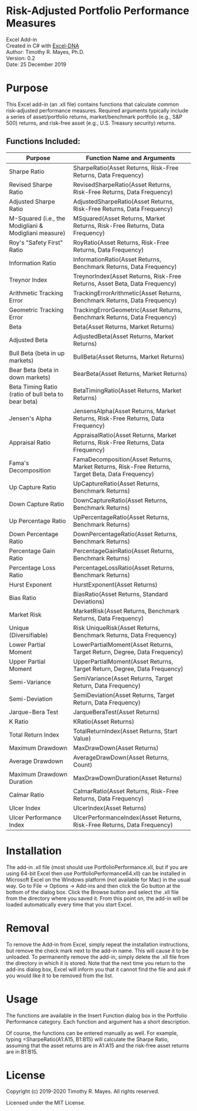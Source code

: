 # Risk-Adjusted Portfolio Performance Measures
Excel Add-in<br>Created in C# with [Excel-DNA](https://github.com/Excel-DNA/ExcelDna)<br>Author: Timothy R. Mayes, Ph.D.<br>Version: 0.2<br>Date: 25 December 2019

# Purpose
This Excel add-in (an .xll file) contains functions that calculate common risk-adjusted performance measures. Required arguments typically include a series of asset/portfolio returns, market/benchmark portfolio (e.g., S&P 500) returns, and risk-free asset (e.g., U.S. Treasury security) returns.

## Functions Included:
Purpose|Function Name and Arguments
-------|---------------------------
Sharpe Ratio|SharpeRatio(Asset Returns, Risk-Free Returns, Data Frequency)
Revised Sharpe Ratio|RevisedSharpeRatio(Asset Returns, Risk-Free Returns, Data Frequency)
Adjusted Sharpe Ratio|AdjustedSharpeRatio(Asset Returns, Risk-Free Returns, Data Frequency)
M-Squared (i.e., the Modigliani & Modigliani measure)|MSquared(Asset Returns, Market Returns, Risk-Free Returns, Data Frequency)
Roy's "Safety First" Ratio|RoyRatio(Asset Returns, Risk-Free Returns, Data Frequency)
Information Ratio|InformationRatio(Asset Returns, Benchmark Returns, Data Frequency)
Treynor Index|TreynorIndex(Asset Returns, Risk-Free Returns, Asset Beta, Data Frequency)
Arithmetic Tracking Error|TrackingErrorArithmetic(Asset Returns, Benchmark Returns, Data Frequency)
Geometric Tracking Error|TrackingErrorGeometric(Asset Returns, Benchmark Returns, Data Frequency)
Beta|Beta(Asset Returns, Market Returns)
Adjusted Beta|AdjustedBeta(Asset Returns, Market Returns)
Bull Beta (beta in up markets)|BullBeta(Asset Returns, Market Returns)
Bear Beta (beta in down markets)|BearBeta(Asset Returns, Market Returns)
Beta Timing Ratio (ratio of bull beta to bear beta)|BetaTimingRatio(Asset Returns, Market Returns)
Jensen's Alpha|JensensAlpha(Asset Returns, Market Returns, Risk-Free Returns, Data Frequency)
Appraisal Ratio|AppraisalRatio(Asset Returns, Market Returns, Risk-Free Returns, Data Frequency)
Fama's Decomposition|FamaDecomposition(Asset Returns, Market Returns, Risk-Free Returns, Target Beta, Data Frequency)
Up Capture Ratio|UpCaptureRatio(Asset Returns, Benchmark Returns)
Down Capture Ratio|DownCaptureRatio(Asset Returns, Benchmark Returns)
Up Percentage Ratio|UpPercentageRatio(Asset Returns, Benchmark Returns)
Down Percentage Ratio|DownPercentageRatio(Asset Returns, Benchmark Returns)
Percentage Gain Ratio|PercentageGainRatio(Asset Returns, Benchmark Returns)
Percentage Loss Ratio|PercentageLossRatio(Asset Returns, Benchmark Returns)
Hurst Exponent|HurstExponent(Asset Returns)
Bias Ratio|BiasRatio(Asset Returns, Standard Deviations)
Market Risk|MarketRisk(Asset Returns, Benchmark Returns, Data Frequency)
Unique (Diversifiable)|Risk	UniqueRisk(Asset Returns, Benchmark Returns, Data Frequency)
Lower Partial Moment|LowerPartialMoment(Asset Returns, Target Return, Degree, Data Frequency)
Upper Partial Moment|UpperPartialMoment(Asset Returns, Target Return, Degree, Data Frequency)
Semi-Variance|SemiVariance(Asset Returns, Target Return, Data Frequency)
Semi-Deviation|SemiDeviation(Asset Returns, Target Return, Data Frequency)
Jarque-Bera Test|JarqueBeraTest(Asset Returns)
K Ratio|KRatio(Asset Returns)
Total Return Index|TotalReturnIndex(Asset Returns, Start Value)
Maximum Drawdown|MaxDrawDown(Asset Returns)
Average Drawdown|AverageDrawDown(Asset Returns, Count)
Maximum Drawdown Duration|MaxDrawDownDuration(Asset Returns)
Calmar Ratio|CalmarRatio(Asset Returns, Risk-Free Returns, Data Frequency)
Ulcer Index|UlcerIndex(Asset Returns)
Ulcer Performance Index|UlcerPerformanceIndex(Asset Returns, Risk-Free Returns, Data Frequency)



# Installation
The add-in .xll file (most should use PortfolioPerformance.xll, but if you are using 64-bit Excel then use PortfolioPerformance64.xll) can be installed in Microsoft Excel on the Windows platform (not available for Mac) in the usual way. Go to File -> Options -> Add-ins and then click the Go button at the bottom of the dialog box. Click the Browse button and select the .xll file from the directory where you saved it. From this point on, the add-in will be loaded automatically every time that you start Excel.

# Removal
To remove the Add-in from Excel, simply repeat the installation instructions, but remove the check mark next to the add-in name. This will cause it to be unloaded.
To permanently remove the add-in, simply delete the .xll file from the directory in which it is stored. Note that the next time you return to the add-ins dialog box, Excel will inform you that it cannot find the file and ask if you would like it to be removed from the list.

# Usage
The functions are available in the Insert Function dialog box in the Portfolio Performance category. Each function and argument has a short description.

Of course, the functions can be entered manually as well. For example, typing =SharpeRatio(A1:A15, B1:B15) will calculate the Sharpe Ratio, assuming that the asset returns are in A1:A15 and the risk-free asset returns are in B1:B15.


# License

Copyright (c) 2019-2020 Timothy R. Mayes. All rights reserved.

Licensed under the MIT License.
